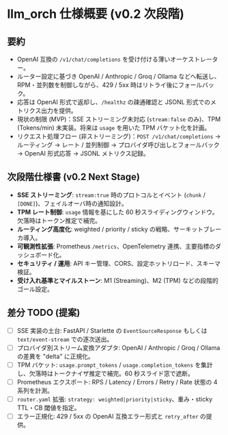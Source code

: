 # llm_orch 仕様概要 (v0.2 次段階)

## 要約

- OpenAI 互換の `/v1/chat/completions` を受け付ける薄いオーケストレーター。
- ルーター設定に基づき OpenAI / Anthropic / Groq / Ollama などへ転送し、RPM・並列数を制御しながら、429 / 5xx 時はリトライ後にフォールバック。
- 応答は OpenAI 形式で返却し、`/healthz` の疎通確認と JSONL 形式でのメトリクス出力を提供。
- 現状の制限 (MVP)：SSE ストリーミング未対応 (`stream:false` のみ)、TPM (Tokens/min) 未実装。将来は `usage` を用いた TPM バケット化を計画。
- リクエスト処理フロー (非ストリーミング)：`POST /v1/chat/completions` → ルーティング → レート / 並列制御 → プロバイダ呼び出しとフォールバック → OpenAI 形式応答 → JSONL メトリクス記録。

## 次段階仕様書 (v0.2 Next Stage)

- **SSE ストリーミング**: `stream:true` 時のプロトコルとイベント (`chunk` / `[DONE]`)、フェイルオーバ時の通知設計。
- **TPM レート制御**: `usage` 情報を基にした 60 秒スライディングウィンドウ。欠落時はトークン推定で補完。
- **ルーティング高度化**: weighted / priority / sticky の戦略、サーキットブレーカ導入。
- **可観測性拡張**: Prometheus `/metrics`、OpenTelemetry 連携、主要指標のダッシュボード化。
- **セキュリティ / 運用**: API キー管理、CORS、設定ホットリロード、スキーマ検証。
- **受け入れ基準とマイルストーン**: M1 (Streaming)、M2 (TPM) などの段階的ゴール設定。

## 差分 TODO (提案)

- [ ] SSE 実装の土台: FastAPI / Starlette の `EventSourceResponse` もしくは `text/event-stream` での逐次送出。
- [ ] プロバイダ別ストリーム変換アダプタ: OpenAI / Anthropic / Groq / Ollama の差異を "delta" に正規化。
- [ ] TPM バケット: `usage.prompt_tokens` / `usage.completion_tokens` を集計し、欠落時はトークナイザ推定で補完。60 秒スライド窓で遮断。
- [ ] Prometheus エクスポート: RPS / Latency / Errors / Retry / Rate 状態の 4 系列を計測。
- [ ] `router.yaml` 拡張: `strategy: weighted|priority|sticky`、重み・sticky TTL・CB 閾値を指定。
- [ ] エラー正規化: 429 / 5xx の OpenAI 互換エラー形式と `retry_after` の提供。
